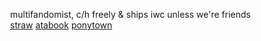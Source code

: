 ⠀⠀⠀⠀multifandomist, c/h freely & ships iwc unless we're friends<br>
⠀⠀⠀⠀<a href="https://niightshaded.straw.page/">straw</a> <a href="https://spwn.atabook.org">atabook</a> <a href="https://rentry.co/platonicskgo">ponytown</a>
